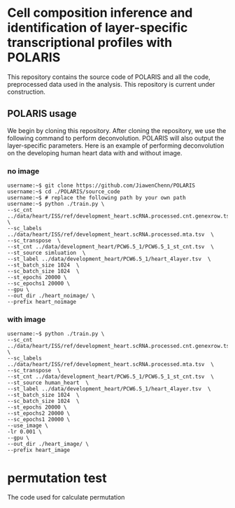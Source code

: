 # Cell composition inference and identification of layer-specific transcriptional profiles with POLARIS
This repository contains the source code of POLARIS and all the code, preprocessed data used in the analysis. This repository is current under construction.

## POLARIS usage
We begin by cloning this repository. After cloning the repository, we use the following command to perform deconvolution. POLARIS will also output the layer-specific parameters. Here is an example of performing deconvolution on the developing human heart data with and without image.

### no image
```console
username:~$ git clone https://github.com/JiawenChenn/POLARIS
username:~$ cd ./POLARIS/source_code
username:~$ # replace the following path by your own path
username:~$ python ./train.py \
--sc_cnt ../data/heart/ISS/ref/development_heart.scRNA.processed.cnt.genexrow.tsv  \
--sc_labels ../data/heart/ISS/ref/development_heart.scRNA.processed.mta.tsv  \
--sc_transpose  \
--st_cnt ../data/development_heart/PCW6.5_1/PCW6.5_1_st_cnt.tsv  \
--st_source simluation  \
--st_label ../data/development_heart/PCW6.5_1/heart_4layer.tsv  \
--st_batch_size 1024  \
--sc_batch_size 1024  \
--st_epochs 20000 \
--sc_epochs1 20000 \
--gpu \
--out_dir ./heart_noimage/ \
--prefix heart_noimage
```
### with image
```console
username:~$ python ./train.py \
--sc_cnt ../data/heart/ISS/ref/development_heart.scRNA.processed.cnt.genexrow.tsv  \
--sc_labels ../data/heart/ISS/ref/development_heart.scRNA.processed.mta.tsv  \
--sc_transpose  \
--st_cnt ../data/development_heart/PCW6.5_1/PCW6.5_1_st_cnt.tsv  \
--st_source human_heart  \
--st_label ../data/development_heart/PCW6.5_1/heart_4layer.tsv  \
--st_batch_size 1024  \
--sc_batch_size 1024  \
--st_epochs 20000 \
--st_epochs2 20000 \
--sc_epochs1 20000 \
--use_image \
-lr 0.001 \
--gpu \
--out_dir ./heart_image/ \
--prefix heart_image
```

# permutation test
The code used for calculate permutation 
